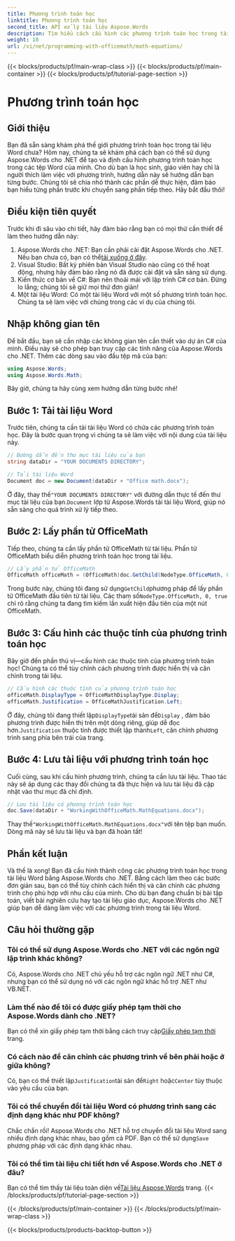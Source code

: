 ```yaml
---
title: Phương trình toán học
linktitle: Phương trình toán học
second_title: API xử lý tài liệu Aspose.Words
description: Tìm hiểu cách cấu hình các phương trình toán học trong tài liệu Word bằng Aspose.Words cho .NET. Hướng dẫn từng bước với các ví dụ, câu hỏi thường gặp và nhiều hơn nữa.
weight: 10
url: /vi/net/programming-with-officemath/math-equations/
---
```


{{< blocks/products/pf/main-wrap-class >}}
{{< blocks/products/pf/main-container >}}
{{< blocks/products/pf/tutorial-page-section >}}

# Phương trình toán học

## Giới thiệu

Bạn đã sẵn sàng khám phá thế giới phương trình toán học trong tài liệu Word chưa? Hôm nay, chúng ta sẽ khám phá cách bạn có thể sử dụng Aspose.Words cho .NET để tạo và định cấu hình phương trình toán học trong các tệp Word của mình. Cho dù bạn là học sinh, giáo viên hay chỉ là người thích làm việc với phương trình, hướng dẫn này sẽ hướng dẫn bạn từng bước. Chúng tôi sẽ chia nhỏ thành các phần dễ thực hiện, đảm bảo bạn hiểu từng phần trước khi chuyển sang phần tiếp theo. Hãy bắt đầu thôi!

## Điều kiện tiên quyết

Trước khi đi sâu vào chi tiết, hãy đảm bảo rằng bạn có mọi thứ cần thiết để làm theo hướng dẫn này:

1.  Aspose.Words cho .NET: Bạn cần phải cài đặt Aspose.Words cho .NET. Nếu bạn chưa có, bạn có thể[tải xuống ở đây](https://releases.aspose.com/words/net/).
2. Visual Studio: Bất kỳ phiên bản Visual Studio nào cũng có thể hoạt động, nhưng hãy đảm bảo rằng nó đã được cài đặt và sẵn sàng sử dụng.
3. Kiến thức cơ bản về C#: Bạn nên thoải mái với lập trình C# cơ bản. Đừng lo lắng; chúng tôi sẽ giữ mọi thứ đơn giản!
4. Một tài liệu Word: Có một tài liệu Word với một số phương trình toán học. Chúng ta sẽ làm việc với chúng trong các ví dụ của chúng tôi.

## Nhập không gian tên

Để bắt đầu, bạn sẽ cần nhập các không gian tên cần thiết vào dự án C# của mình. Điều này sẽ cho phép bạn truy cập các tính năng của Aspose.Words cho .NET. Thêm các dòng sau vào đầu tệp mã của bạn:

```csharp
using Aspose.Words;
using Aspose.Words.Math;
```

Bây giờ, chúng ta hãy cùng xem hướng dẫn từng bước nhé!

## Bước 1: Tải tài liệu Word

Trước tiên, chúng ta cần tải tài liệu Word có chứa các phương trình toán học. Đây là bước quan trọng vì chúng ta sẽ làm việc với nội dung của tài liệu này.

```csharp
// Đường dẫn đến thư mục tài liệu của bạn
string dataDir = "YOUR DOCUMENTS DIRECTORY";

// Tải tài liệu Word
Document doc = new Document(dataDir + "Office math.docx");
```

 Ở đây, thay thế`"YOUR DOCUMENTS DIRECTORY"` với đường dẫn thực tế đến thư mục tài liệu của bạn.`Document` lớp từ Aspose.Words tải tài liệu Word, giúp nó sẵn sàng cho quá trình xử lý tiếp theo.

## Bước 2: Lấy phần tử OfficeMath

Tiếp theo, chúng ta cần lấy phần tử OfficeMath từ tài liệu. Phần tử OfficeMath biểu diễn phương trình toán học trong tài liệu.

```csharp
// Lấy phần tử OfficeMath
OfficeMath officeMath = (OfficeMath)doc.GetChild(NodeType.OfficeMath, 0, true);
```

 Trong bước này, chúng tôi đang sử dụng`GetChild`phương pháp để lấy phần tử OfficeMath đầu tiên từ tài liệu. Các tham số`NodeType.OfficeMath, 0, true` chỉ rõ rằng chúng ta đang tìm kiếm lần xuất hiện đầu tiên của một nút OfficeMath.

## Bước 3: Cấu hình các thuộc tính của phương trình toán học

Bây giờ đến phần thú vị—cấu hình các thuộc tính của phương trình toán học! Chúng ta có thể tùy chỉnh cách phương trình được hiển thị và căn chỉnh trong tài liệu.

```csharp
// Cấu hình các thuộc tính của phương trình toán học
officeMath.DisplayType = OfficeMathDisplayType.Display;
officeMath.Justification = OfficeMathJustification.Left;
```

 Ở đây, chúng tôi đang thiết lập`DisplayType`tài sản để`Display` , đảm bảo phương trình được hiển thị trên một dòng riêng, giúp dễ đọc hơn.`Justification` thuộc tính được thiết lập thành`Left`, căn chỉnh phương trình sang phía bên trái của trang.

## Bước 4: Lưu tài liệu với phương trình toán học

Cuối cùng, sau khi cấu hình phương trình, chúng ta cần lưu tài liệu. Thao tác này sẽ áp dụng các thay đổi chúng ta đã thực hiện và lưu tài liệu đã cập nhật vào thư mục đã chỉ định.

```csharp
// Lưu tài liệu có phương trình toán học
doc.Save(dataDir + "WorkingWithOfficeMath.MathEquations.docx");
```

 Thay thế`"WorkingWithOfficeMath.MathEquations.docx"`với tên tệp bạn muốn. Dòng mã này sẽ lưu tài liệu và bạn đã hoàn tất!

## Phần kết luận

Và thế là xong! Bạn đã cấu hình thành công các phương trình toán học trong tài liệu Word bằng Aspose.Words cho .NET. Bằng cách làm theo các bước đơn giản sau, bạn có thể tùy chỉnh cách hiển thị và căn chỉnh các phương trình cho phù hợp với nhu cầu của mình. Cho dù bạn đang chuẩn bị bài tập toán, viết bài nghiên cứu hay tạo tài liệu giáo dục, Aspose.Words cho .NET giúp bạn dễ dàng làm việc với các phương trình trong tài liệu Word.

## Câu hỏi thường gặp

### Tôi có thể sử dụng Aspose.Words cho .NET với các ngôn ngữ lập trình khác không?
Có, Aspose.Words cho .NET chủ yếu hỗ trợ các ngôn ngữ .NET như C#, nhưng bạn có thể sử dụng nó với các ngôn ngữ khác hỗ trợ .NET như VB.NET.

### Làm thế nào để tôi có được giấy phép tạm thời cho Aspose.Words dành cho .NET?
 Bạn có thể xin giấy phép tạm thời bằng cách truy cập[Giấy phép tạm thời](https://purchase.aspose.com/temporary-license/) trang.

### Có cách nào để căn chỉnh các phương trình về bên phải hoặc ở giữa không?
 Có, bạn có thể thiết lập`Justification`tài sản để`Right` hoặc`Center` tùy thuộc vào yêu cầu của bạn.

### Tôi có thể chuyển đổi tài liệu Word có phương trình sang các định dạng khác như PDF không?
Chắc chắn rồi! Aspose.Words cho .NET hỗ trợ chuyển đổi tài liệu Word sang nhiều định dạng khác nhau, bao gồm cả PDF. Bạn có thể sử dụng`Save` phương pháp với các định dạng khác nhau.

### Tôi có thể tìm tài liệu chi tiết hơn về Aspose.Words cho .NET ở đâu?
 Bạn có thể tìm thấy tài liệu toàn diện về[Tài liệu Aspose.Words](https://reference.aspose.com/words/net/) trang.
{{< /blocks/products/pf/tutorial-page-section >}}

{{< /blocks/products/pf/main-container >}}
{{< /blocks/products/pf/main-wrap-class >}}

{{< blocks/products/products-backtop-button >}}
